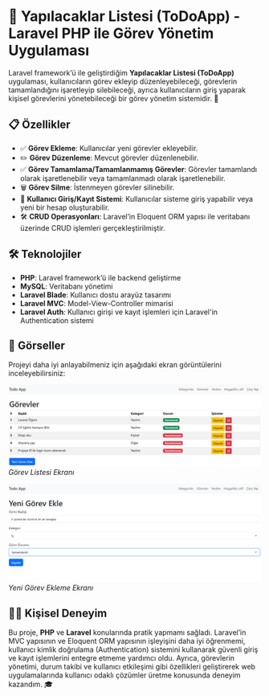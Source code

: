 # 🎯 **Yapılacaklar Listesi (ToDoApp)** - Laravel PHP ile Görev Yönetim Uygulaması

Laravel framework’ü ile geliştirdiğim **Yapılacaklar Listesi (ToDoApp)** uygulaması, kullanıcıların görev ekleyip düzenleyebileceği, görevlerin tamamlandığını işaretleyip silebileceği, ayrıca kullanıcıların giriş yaparak kişisel görevlerini yönetebileceği bir görev yönetim sistemidir. 🚀

## 📋 **Özellikler**

- ✅ **Görev Ekleme**: Kullanıcılar yeni görevler ekleyebilir.
- ✏️ **Görev Düzenleme**: Mevcut görevler düzenlenebilir.
- ✅ **Görev Tamamlama/Tamamlanmamış Görevler**: Görevler tamamlandı olarak işaretlenebilir veya tamamlanmadı olarak işaretlenebilir.
- 🗑️ **Görev Silme**: İstenmeyen görevler silinebilir.
- 👤 **Kullanıcı Giriş/Kayıt Sistemi**: Kullanıcılar sisteme giriş yapabilir veya yeni bir hesap oluşturabilir.
- 🛠️ **CRUD Operasyonları**: Laravel’in Eloquent ORM yapısı ile veritabanı üzerinde CRUD işlemleri gerçekleştirilmiştir.

## 🛠️ **Teknolojiler**

- **PHP**: Laravel framework’ü ile backend geliştirme
- **MySQL**: Veritabanı yönetimi
- **Laravel Blade**: Kullanıcı dostu arayüz tasarımı
- **Laravel MVC**: Model-View-Controller mimarisi
- **Laravel Auth**: Kullanıcı girişi ve kayıt işlemleri için Laravel'in Authentication sistemi

## 🎨 **Görseller**

Projeyi daha iyi anlayabilmeniz için aşağıdaki ekran görüntülerini inceleyebilirsiniz:

![Görev Listesi](images/screenshot1.png)  
*Görev Listesi Ekranı*

![Görev Ekleme](images/screenshot2.png)  
*Yeni Görev Ekleme Ekranı*

## 👨‍💻 **Kişisel Deneyim**

Bu proje, **PHP** ve **Laravel** konularında pratik yapmamı sağladı. Laravel’in MVC yapısının ve Eloquent ORM yapısının işleyişini daha iyi öğrenmemi, kullanıcı kimlik doğrulama (Authentication) sistemini kullanarak güvenli giriş ve kayıt işlemlerini entegre etmeme yardımcı oldu. Ayrıca, görevlerin yönetimi, durum takibi ve kullanıcı etkileşimi gibi özellikleri geliştirerek web uygulamalarında kullanıcı odaklı çözümler üretme konusunda deneyim kazandım. 🎓